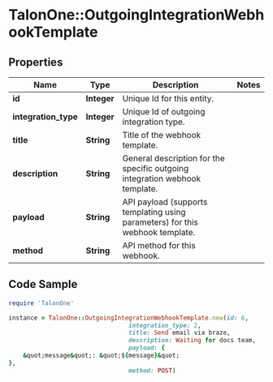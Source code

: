 # TalonOne::OutgoingIntegrationWebhookTemplate

## Properties

Name | Type | Description | Notes
------------ | ------------- | ------------- | -------------
**id** | **Integer** | Unique Id for this entity. | 
**integration_type** | **Integer** | Unique Id of outgoing integration type. | 
**title** | **String** | Title of the webhook template. | 
**description** | **String** | General description for the specific outgoing integration webhook template. | 
**payload** | **String** | API payload (supports templating using parameters) for this webhook template. | 
**method** | **String** | API method for this webhook. | 

## Code Sample

```ruby
require 'TalonOne'

instance = TalonOne::OutgoingIntegrationWebhookTemplate.new(id: 6,
                                 integration_type: 2,
                                 title: Send email via braze,
                                 description: Waiting for docs team,
                                 payload: {
	&quot;message&quot;: &quot;${message}&quot;
},
                                 method: POST)
```


